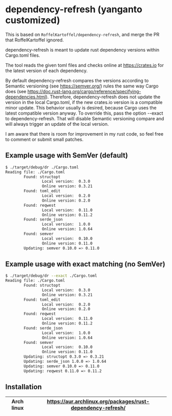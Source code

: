 # dependency-refresh (yanganto customized)

This is based on `RoffelKartoffel/dependency-refresh`, and merge the PR that RoffelKartoffel ignored.

dependency-refresh is meant to update rust dependency versions within Cargo.toml files.

The tool reads the given toml files and checks online at https://crates.io for the latest version of each dependency.

By default dependency-refresh compares the versions according to Semantic versioning (see https://semver.org/) rules the same way Cargo does (see https://doc.rust-lang.org/cargo/reference/specifying-dependencies.html). Therefore, dependency-refresh does not update the version in the local Cargo.toml, if the new crates.io version is a compatible minor update. This behavior usually is desired, because Cargo uses the latest compatible version anyway. To override this, pass the option --exact to dependency-refresh. That will disable Semantic versioning compare and will always trigger an update of the local version.

I am aware that there is room for improvement in my rust code, so feel free to comment or submit small patches.

## Example usage with SemVer (default)

```sh
$ ./target/debug/dr ./Cargo.toml
Reading file: ./Cargo.toml
        Found: structopt
                Local version:  0.3.0
                Online version: 0.3.21
        Found: toml_edit
                Local version:  0.2.0
                Online version: 0.2.0
        Found: reqwest
                Local version:  0.11.0
                Online version: 0.11.2
        Found: serde_json
                Local version:  1.0.0
                Online version: 1.0.64
        Found: semver
                Local version:  0.10.0
                Online version: 0.11.0
        Updating: semver 0.10.0 => 0.11.0
```

## Example usage with exact matching (no SemVer)

```sh
$ ./target/debug/dr --exact ./Cargo.toml
Reading file: ./Cargo.toml
        Found: structopt
                Local version:  0.3.0
                Online version: 0.3.21
        Found: toml_edit
                Local version:  0.2.0
                Online version: 0.2.0
        Found: reqwest
                Local version:  0.11.0
                Online version: 0.11.2
        Found: serde_json
                Local version:  1.0.0
                Online version: 1.0.64
        Found: semver
                Local version:  0.10.0
                Online version: 0.11.0
        Updating: structopt 0.3.0 => 0.3.21
        Updating: serde_json 1.0.0 => 1.0.64
        Updating: semver 0.10.0 => 0.11.0
        Updating: reqwest 0.11.0 => 0.11.2
```

## Installation

|  Arch linux | https://aur.archlinux.org/packages/rust-dependency-refresh/ |
|-------------|-------------------------------------------------------------|
